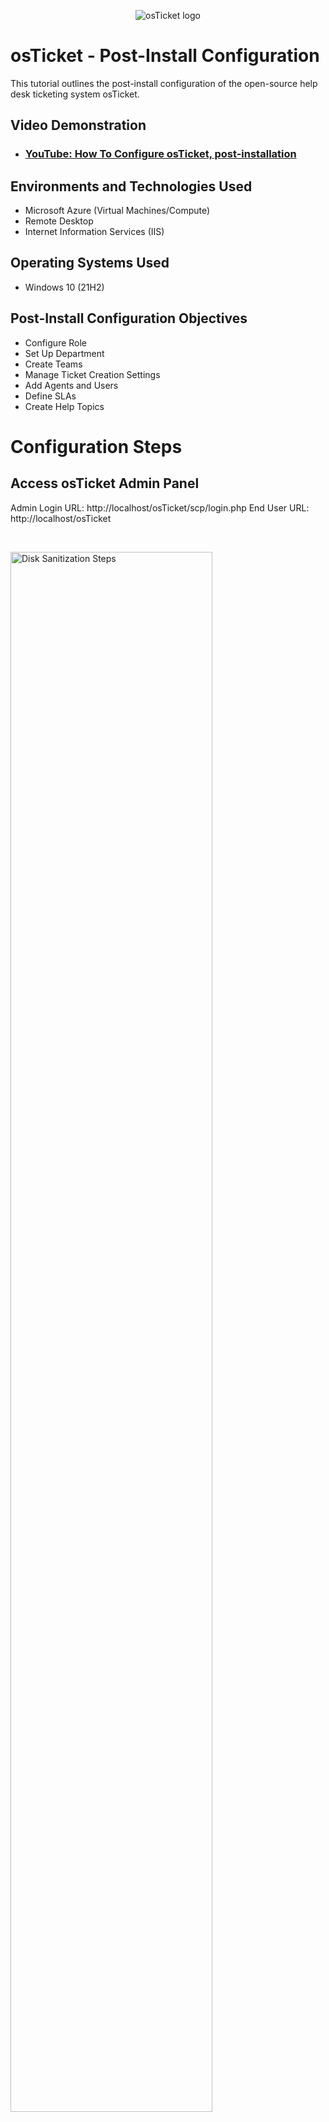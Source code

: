 <p align="center">
<img src="https://i.imgur.com/Clzj7Xs.png" alt="osTicket logo"/>
</p>

<h1>osTicket - Post-Install Configuration</h1>
This tutorial outlines the post-install configuration of the open-source help desk ticketing system osTicket.<br />


<h2>Video Demonstration</h2>

- ### [YouTube: How To Configure osTicket, post-installation](https://www.youtube.com)

<h2>Environments and Technologies Used</h2>

- Microsoft Azure (Virtual Machines/Compute)
- Remote Desktop
- Internet Information Services (IIS)

<h2>Operating Systems Used </h2>

- Windows 10</b> (21H2)

<h2>Post-Install Configuration Objectives</h2>

- Configure Role
- Set Up Department
- Create Teams
- Manage Ticket Creation Settings
- Add Agents and Users
- Define SLAs
- Create Help Topics

<h1>Configuration Steps</h1>

<p>
<h2>Access osTicket Admin Panel</h2>

Admin Login URL: http://localhost/osTicket/scp/login.php
End User URL: http://localhost/osTicket
</p>
<br />

<p>
<img src="https://i.imgur.com/DJmEXEB.png" height="80%" width="80%" alt="Disk Sanitization Steps"/>
</p>
<p>
<h2>Configure Roles</h2>

Path: Admin Panel -> Agents -> Roles

Example: Create a Supreme Admin role with full permissions.
Why: Restrict/modify access for other roles.
</p>
<br />

<p>
<img src="https://i.imgur.com/DJmEXEB.png" height="80%" width="80%" alt="Disk Sanitization Steps"/>
</p>
<p>
<h2>Set Up Departments</h2>

Path: Admin Panel -> Agents -> Departments

Example:
SysAdmins (Full access to technical tickets)
Support (Basic ticket visibility)
</p>
<br />

<p>
<img src="https://i.imgur.com/DJmEXEB.png" height="80%" width="80%" alt="Disk Sanitization Steps"/>
</p>
<p>
<h2>Create Teams</h2>

Path: Admin Panel -> Agents -> Teams

Example:
Online Banking (Agents from SysAdmins + Support)
Why: Collaborate across departments for specific issues.
</p>
<br />

<p>
<img src="https://i.imgur.com/DJmEXEB.png" height="80%" width="80%" alt="Disk Sanitization Steps"/>
</p>
<p>
<h2>Ticket Creation Settings</h2>

Path: Admin Panel -> Settings -> User Settings

Action:
UNCHECK: "Allow unregistered users to create tickets"
ENABLE: "Require registration/login to create tickets"
Why: Prevent spam and track users.
</p>
<br />

<p>
<img src="https://i.imgur.com/DJmEXEB.png" height="80%" width="80%" alt="Disk Sanitization Steps"/>
</p>
<p>
<h2>Add Agents (Workers)</h2>

Path: Admin Panel -> Agents -> Add New

Examples:
Lerone (Department: SysAdmins)
Leona (Department: Support)
</p>
<br />

<p>
<img src="https://i.imgur.com/DJmEXEB.png" height="80%" width="80%" alt="Disk Sanitization Steps"/>
</p>
<p>
<h2>Add Users (Customers)</h2>

Path: Agent Panel -> Users -> Add New

Examples:
Lerone (Email: Leona@example.com)
Leona (Email: Leona@example.com)
</p>
<br />

<p>
<img src="https://i.imgur.com/DJmEXEB.png" height="80%" width="80%" alt="Disk Sanitization Steps"/>
</p>
<p>
<h2>Configure SLAs</h2>

Path: Admin Panel -> Manage -> SLA

Examples:
SLA Plan	Grace Period	Schedule
Sev-A	1 hour	24/7
Sev-B	4 hours	24/7
Sev-C	8 hours	Business Hours (9AM-5PM)
</p>
<br />

<p>
<img src="https://i.imgur.com/DJmEXEB.png" height="80%" width="80%" alt="Disk Sanitization Steps"/>
</p>
<p>
<h2>Create Help Topics</h2>

Path: Admin Panel -> Manage -> Help Topics

Examples:
Business Critical Outage
Personal Computer Issues
Password Reset
Equipment Request
</p>
<br />

